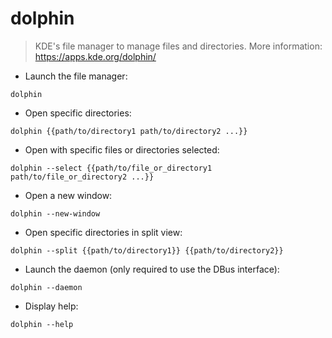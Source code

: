 # dolphin

> KDE's file manager to manage files and directories.
> More information: <https://apps.kde.org/dolphin/>

- Launch the file manager:

`dolphin`

- Open specific directories:

`dolphin {{path/to/directory1 path/to/directory2 ...}}`

- Open with specific files or directories selected:

`dolphin --select {{path/to/file_or_directory1 path/to/file_or_directory2 ...}}`

- Open a new window:

`dolphin --new-window`

- Open specific directories in split view:

`dolphin --split {{path/to/directory1}} {{path/to/directory2}}`

- Launch the daemon (only required to use the DBus interface):

`dolphin --daemon`

- Display help:

`dolphin --help`
